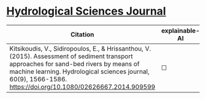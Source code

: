 # [Hydrological Sciences Journal](https://www.tandfonline.com/toc/thsj20/current)


| Citation           | explainable-AI | data   | code | hybrid |   reviews  |
|--------------------|----------------|--------|------|--------|------------|
| Kitsikoudis, V., Sidiropoulos, E., & Hrissanthou, V. (2015). Assessment of sediment transport approaches for sand-bed rivers by means of machine learning. Hydrological sciences journal, 60(9), 1566-1586. https://doi.org/10.1080/02626667.2014.909599 |   &#9744;   | &#9744; | &#9744; | &#9744;  |  |